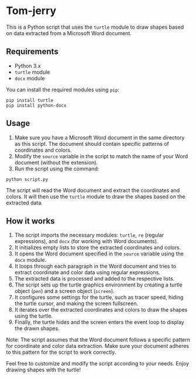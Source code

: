 # Tom-jerry    

This is a Python script that uses the `turtle` module to draw shapes based on data extracted from a Microsoft Word document.

## Requirements

- Python 3.x
- `turtle` module
- `docx` module

You can install the required modules using `pip`:

```
pip install turtle
pip install python-docx
```

## Usage

1. Make sure you have a Microsoft Word document in the same directory as this script. The document should contain specific patterns of coordinates and colors.
2. Modify the `source` variable in the script to match the name of your Word document (without the extension).
3. Run the script using the command:

```
python script.py
```

The script will read the Word document and extract the coordinates and colors. It will then use the `turtle` module to draw the shapes based on the extracted data.

## How it works

1. The script imports the necessary modules: `turtle`, `re` (regular expressions), and `docx` (for working with Word documents).
2. It initializes empty lists to store the extracted coordinates and colors.
3. It opens the Word document specified in the `source` variable using the `docx` module.
4. It loops through each paragraph in the Word document and tries to extract coordinate and color data using regular expressions.
5. The extracted data is processed and added to the respective lists.
6. The script sets up the turtle graphics environment by creating a turtle object (`pen`) and a screen object (`screen`).
7. It configures some settings for the turtle, such as tracer speed, hiding the turtle cursor, and making the screen fullscreen.
8. It iterates over the extracted coordinates and colors to draw the shapes using the turtle.
9. Finally, the turtle hides and the screen enters the event loop to display the drawn shapes.

Note: The script assumes that the Word document follows a specific pattern for coordinate and color data extraction. Make sure your document adheres to this pattern for the script to work correctly.

Feel free to customize and modify the script according to your needs. Enjoy drawing shapes with the turtle!
